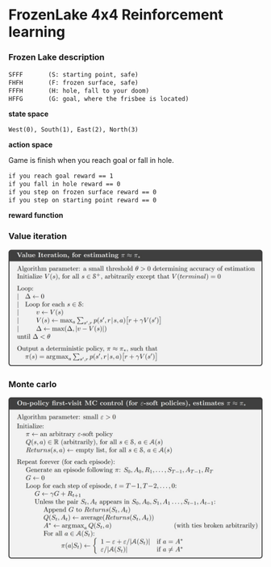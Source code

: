 # FrozenLake 4x4 Reinforcement learning
### Frozen Lake description 
```
SFFF       (S: starting point, safe)
FHFH       (F: frozen surface, safe)
FFFH       (H: hole, fall to your doom)
HFFG       (G: goal, where the frisbee is located)
```
__state space__

```
West(0), South(1), East(2), North(3) 
```
__action space__

Game is finish when you reach goal or fall in hole. 
```
if you reach goal reward == 1
if you fall in hole reward == 0
if you step on frozen surface reward == 0
if you step on starting point reward == 0
```
__reward function__


### Value iteration 
![value iteration pseudocode](./images/value_iteration.jpg)

### Monte carlo 
![monte carlo iteration pseudocode](./images/monte_carlo.jpg)

